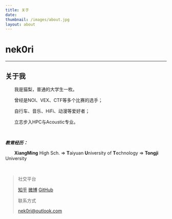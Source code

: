 ```yaml
---
title: 关于
date:
thumbnail: /images/about.jpg
layout: about
---
```

# nek0ri
___
## 关于我

&emsp;&emsp;我是猫梨，普通的大学生一枚。

&emsp;&emsp;曾经是NOI、VEX、CTF等多个比赛的选手；

&emsp;&emsp;自行车、音乐、HiFi、动漫等爱好者；

&emsp;&emsp;立志步入HPC与Acoustic专业。

<br/>

***教育经历：***

&emsp;&emsp;**XiangMing** High Sch. => **T**aiyuan **U**niversity of **T**echnology => **Tongji** University
  
<br/>

>社交平台
>
>[知乎](https://www.zhihu.com/people/mattlee) [微博](https://weibo.com/6605314462/profile?topnav=1&wvr=6) [GitHub](https://github.com/nek0ri)
>
>联系方式
>
>[nek0ri@outlook.com](nek0ri@outlook.com)
